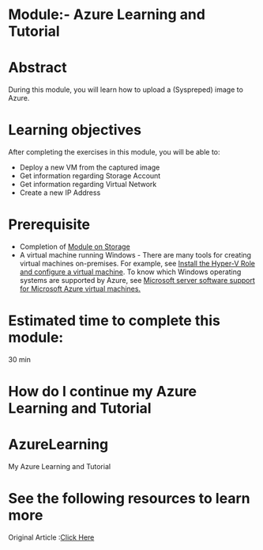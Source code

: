 # Module:- Azure Learning and Tutorial 

# Abstract

During this module, you will learn how to upload a (Syspreped) image to Azure.

# Learning objectives
After completing the exercises in this module, you will be able to:
* Deploy a new VM from the captured image
* Get information regarding Storage Account
* Get information regarding Virtual Network
* Create a new IP Address

# Prerequisite 
* Completion of [Module on Storage](https://#)
* A virtual machine running Windows - There are many tools for creating virtual machines on-premises.
For example, see [Install the Hyper-V Role and configure a virtual machine](https://technet.microsoft.com/library/hh846766.aspx).
To know which Windows operating systems are supported by Azure, see [Microsoft server software support for Microsoft Azure virtual machines.](https://support.microsoft.com/en-us/kb/2721672)

# Estimated time to complete this module:
30 min

# How do I continue my Azure Learning and Tutorial

# AzureLearning
My Azure Learning and Tutorial

# See the following resources to learn more
Original Article :[Click Here]()
